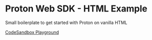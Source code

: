 # Proton Web SDK - HTML Example

Small boilerplate to get started with Proton on vanilla HTML

[CodeSandbox Playground](https://codesandbox.io/s/proton-html-example-13zsh)
